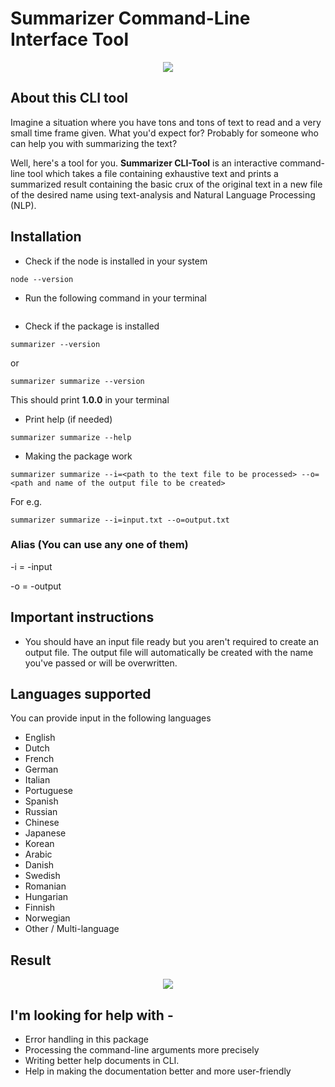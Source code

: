 # Summarizer Command-Line Interface Tool

<p align="center"><img src="https://github.com/ishubham21/summarizer-cli-tool/blob/master/imgs/icon.png"></p>

## About this CLI tool

Imagine a situation where you have tons and tons of text to read and a very small time frame given. What you'd expect for? 
Probably for someone who can help you with summarizing the text?

Well, here's a tool for you. **Summarizer CLI-Tool** is an interactive command-line tool which takes a file containing exhaustive text and prints a summarized result containing the basic crux of the original text in a new file of the desired name using text-analysis and Natural Language Processing (NLP).

## Installation

* Check if the node is installed in your system
```
node --version
```

* Run the following command in your terminal
```
```

* Check if the package is installed
```
summarizer --version
```

  or

```
summarizer summarize --version
```

This should print **1.0.0** in your terminal

* Print help (if needed)
```
summarizer summarize --help
```

* Making the package work
```
summarizer summarize --i=<path to the text file to be processed> --o=<path and name of the output file to be created>
```

For e.g.
```
summarizer summarize --i=input.txt --o=output.txt
```

### Alias (You can use any one of them)

-i = -input

-o = -output

## Important instructions
* You should have an input file ready but you aren't required to create an output file. The output file will automatically be created with the name you've passed or will be overwritten.

## Languages supported

You can provide input in the following languages

* English
* Dutch
* French
* German
* Italian
* Portuguese
* Spanish
* Russian
* Chinese
* Japanese
* Korean
* Arabic
* Danish
* Swedish
* Romanian
* Hungarian
* Finnish
* Norwegian
* Other / Multi-language

## Result

<p align="center"><img src="https://github.com/ishubham21/summarizer-cli-tool/blob/master/imgs/result.png"></p>

## I'm looking for help with - 

* Error handling in this package
* Processing the command-line arguments more precisely
* Writing better help documents in CLI.
* Help in making the documentation better and more user-friendly